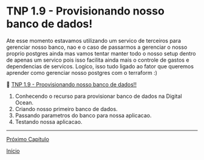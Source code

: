 # TNP 1.9 - Provisionando nosso banco de dados!

Ate esse momento estavamos utilizando um servico de terceiros para gerenciar nosso banco, nao e o caso de passarmos a gerenciar o nosso proprio postgres ainda mas vamos tentar manter todo o nosso setup dentro de apenas um servico pois isso facilita ainda mais o controle de gastos e dependencias de servicos. Logico, isso tudo ligado ao fator que queremos aprender como gerenciar nosso postgres com o terraform :) 

🎥 [TNP 1.9 - Proovisionando nosso banco de dados!!]()

1. Conhecendo o recurso para provisionar banco de dados na Digital Ocean.
1. Criando nosso primeiro banco de dados.
1. Passando parametros do banco para nossa aplicacao.
1. Testando nossa aplicacao.

---

[Próximo Capítulo](/modulos/modulo_01/tnp_10.md)

[Início](/README.md)
